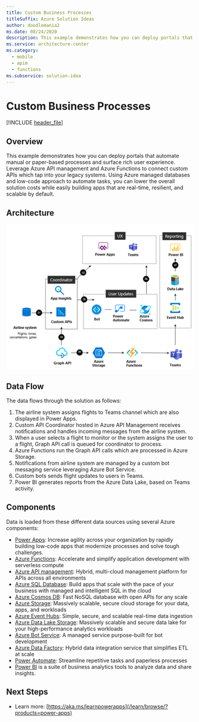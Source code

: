```yaml
---
title: Custom Business Processes
titleSuffix: Azure Solution Ideas
author: doodlemania2
ms.date: 08/24/2020
description: This example demonstrates how you can deploy portals that automate manual or paper-based processes and surface rich user experience. Leverage Azure API management and Azure Functions to connect custom APIs which tap into your legacy systems.
ms.service: architecture-center
ms.category:
  - mobile
  - apim
  - functions
ms.subservice: solution-idea
---
```


# Custom Business Processes

[!INCLUDE [header_file](../../../includes/sol-idea-header.md)]

## Overview

This example demonstrates how you can deploy portals that automate manual or paper-based processes and surface rich user experience. Leverage Azure API management and Azure Functions to connect custom APIs which tap into your legacy systems. Using Azure managed databases and low-code approach to automate tasks, you can lower the overall solution costs while easily building apps that are real-time, resilient, and scalable by default.

## Architecture

![Architecture Diagram](../media/custom-business-processes.png)

## Data Flow

The data flows through the solution as follows:

1. The airline system assigns flights to Teams channel which are also displayed in Power Apps.
2. Custom API Coordinator hosted in Azure API Management receives notifications and handles incoming messages from the airline system.
3. When a user selects a flight to monitor or the system assigns the user to a flight, Graph API call is queued for coordinator to process.
4. Azure Functions run the Graph API calls which are processed in Azure Storage.
5. Notifications from airline system are managed by a custom bot messaging service leveraging Azure Bot Service.
6. Custom bots sends flight updates to users in Teams.
7. Power BI generates reports from the Azure Data Lake, based on Teams activity.

## Components

Data is loaded from these different data sources using several Azure components:

- [Power Apps](https://powerapps.microsoft.com/): Increase agility across your organization by rapidly building low-code apps that modernize processes and solve tough challenges.
- [Azure Functions](https://azure.microsoft.com/services/functions/): Accelerate and simplify application development with serverless compute
- [Azure API management](https://azure.microsoft.com/services/api-management/): Hybrid, multi-cloud management platform for APIs across all environments
- [Azure SQL Database](https://azure.microsoft.com//services/sql-database/): Build apps that scale with the pace of your business with managed and intelligent SQL in the cloud
- [Azure Cosmos DB](https://azure.microsoft.com/services/cosmos-db/): Fast NoSQL database with open APIs for any scale
- [Azure Storage](https://azure.microsoft.com/product-categories/storage/): Massively scalable, secure cloud storage for your data, apps, and workloads
- [Azure Event Hubs](https://azure.microsoft.com/services/event-hubs/): Simple, secure, and scalable real-time data ingestion
- [Azure Data Lake Storage](https://azure.microsoft.com/services/storage/data-lake-storage/): Massively scalable and secure data lake for your high-performance analytics workloads
- [Azure Bot Service](https://azure.microsoft.com/services/bot-service/): A managed service purpose-built for bot development
- [Azure Data Factory](https://azure.microsoft.com/services/data-factory/): Hybrid data integration service that simplifies ETL at scale
- [Power Automate](https://flow.microsoft.com/): Streamline repetitive tasks and paperless processes
- [Power BI](/power-bi) is a suite of business analytics tools to analyze data and share insights.

## Next Steps

- Learn more: [https://aka.ms/learnpowerapps](/learn/browse/?products=power-apps)